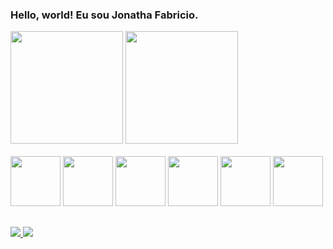 ### Hello, world! Eu sou Jonatha Fabricio.


  <div>
    <img height="180em" src="https://github-readme-stats.vercel.app/api?username=jonathafabricio&show_icons=true&theme=radical"/>
    <img height="180em" src="https://github-readme-stats.vercel.app/api/top-langs/?username=jonathafabricio&langs_count=8&theme=radical" />
  </div>
  <br>
  <div>
    <img height="80rem" alt="" src="https://cdn.jsdelivr.net/gh/devicons/devicon/icons/react/react-original.svg" />
    <img height="80rem" alt="" src="https://cdn.jsdelivr.net/gh/devicons/devicon/icons/javascript/javascript-original.svg" />
    <img height="80rem" alt="" src="https://cdn.jsdelivr.net/gh/devicons/devicon/icons/nodejs/nodejs-original-wordmark.svg" />
    <img height="80rem" alt="" src="https://cdn.jsdelivr.net/gh/devicons/devicon/icons/mysql/mysql-original-wordmark.svg" />
    <img height="80rem" alt="" src="https://cdn.jsdelivr.net/gh/devicons/devicon/icons/html5/html5-original.svg" />
    <img height="80rem" alt="" src="https://cdn.jsdelivr.net/gh/devicons/devicon/icons/css3/css3-original.svg" />          
  </div>
  
##  

  <div>
    <a href="https://www.linkedin.com/in/jonatha-fabricio/" target="_blank">
      <img src="https://img.shields.io/badge/LinkedIn-0077B5?style=for-the-badge&logo=linkedin&logoColor=white" />
    </a>
    <a href="https://wa.me/5581997164192" target="_blank">
      <img src="https://img.shields.io/badge/WhatsApp-25D366?style=for-the-badge&logo=whatsapp&logoColor=white" />
    </a>
  </div>
